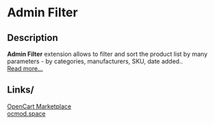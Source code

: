 # Admin Filter

## Description
**Admin Filter** extension allows to filter and sort the product list by many parameters - by categories, manufacturers, SKU, date added..  
[Read more...](./module/README.md)

## Links/
[OpenCart Marketplace](https://www.opencart.com/index.php?route=marketplace/extension/info&extension_id=36080)  
[ocmod.space](https://www.ocmod.space/admin-filter/)  
